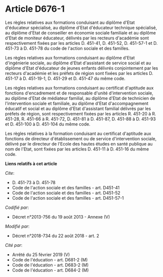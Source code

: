 # Article D676-1

Les règles relatives aux formations conduisant au diplôme d'Etat d'éducateur spécialisé, au diplôme d'Etat d'éducateur
technique spécialisé, au diplôme d'Etat de conseiller en économie sociale familiale et au diplôme d'Etat de moniteur
éducateur, délivrés par les recteurs d'académie sont respectivement fixées par les articles D. 451-41, D. 451-52, D. 451-57-1
et D. 451-73 à D. 451-78 du code de l'action sociale et des familles.

Les règles relatives aux formations conduisant au diplôme d'Etat d'ingénierie sociale, au diplôme d'Etat d'assistant de
service social et au diplôme d'Etat d'éducateur de jeunes enfants délivrés conjointement par les recteurs d'académie et les
préfets de région sont fixées par les articles D. 451-17 à D. 451-19-1, D. 451-29 et D. 451-47 du même code.

Les règles relatives aux formations conduisant au certificat d'aptitude aux fonctions d'encadrement et de responsable d'unité
d'intervention sociale, au diplôme d'Etat de médiateur familial, au diplôme d'Etat de technicien de l'intervention sociale et
familiale, au diplôme d'Etat d'accompagnement éducatif et social et au diplôme d'Etat d'assistant familial délivrés par les
préfets de région, sont respectivement fixées par les articles R. 451-20 à R. 451-28, R. 451-66 à R. 451-72, D. 451-81 à D.
451-87, D. 451-88 à D. 451-93 et D. 451-100 à D. 451-104 du même code.

Les règles relatives à la formation conduisant au certificat d'aptitude aux fonctions de directeur d'établissement ou de
service d'intervention sociale, délivré par le directeur de l'Ecole des hautes études en santé publique au nom de l'Etat,
sont fixées par les articles D. 451-11 à D. 451-16 du même code.

**Liens relatifs à cet article**

_Cite_:

  - D. 451-73 à D. 451-78
  - Code de l'action sociale et des familles - art. D451-41
  - Code de l'action sociale et des familles - art. D451-52
  - Code de l'action sociale et des familles - art. D451-57-1

_Codifié par_:

  - Décret n°2013-756 du 19 août 2013 -  Annexe (V)

_Modifié par_:

  - Décret n°2018-734 du 22 août 2018 - art. 2

_Cité par_:

  - Arrêté du 25 février 2019 (V)
  - Code de l'éducation - art. D681-2 (M)
  - Code de l'éducation - art. D683-2 (M)
  - Code de l'éducation - art. D684-2 (M)
